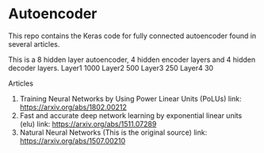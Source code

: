 # Autoencoder
This repo contains the Keras code for fully connected autoencoder found in several articles.

This is a 8 hidden layer autoencoder, 4 hidden encoder layers and 4 hidden decoder layers.
Layer1 1000
Layer2 500
Layer3 250
Layer4 30

Articles
1. Training Neural Networks by Using Power Linear Units (PoLUs) link: https://arxiv.org/abs/1802.00212
2. Fast and accurate deep network learning by exponential linear units (elu) link: https://arxiv.org/abs/1511.07289
3. Natural Neural Networks (This is the original source) link: https://arxiv.org/abs/1507.00210
